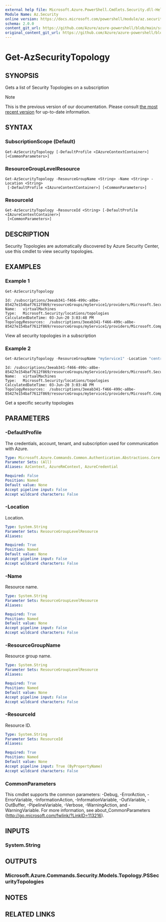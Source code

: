 ```yaml
---
external help file: Microsoft.Azure.PowerShell.Cmdlets.Security.dll-Help.xml
Module Name: Az.Security
online version: https://docs.microsoft.com/powershell/module/az.security/Get-AzSecurityTopology
schema: 2.0.0
content_git_url: https://github.com/Azure/azure-powershell/blob/main/src/Security/Security/help/Get-AzSecurityTopology.md
original_content_git_url: https://github.com/Azure/azure-powershell/blob/main/src/Security/Security/help/Get-AzSecurityTopology.md
---
```


# Get-AzSecurityTopology

## SYNOPSIS
Gets a list of Security Topologies on a subscription

> [!NOTE]
>This is the previous version of our documentation. Please consult [the most recent version](/powershell/module/az.security/get-azsecuritytopology) for up-to-date information.

## SYNTAX

### SubscriptionScope (Default)
```
Get-AzSecurityTopology [-DefaultProfile <IAzureContextContainer>] [<CommonParameters>]
```

### ResourceGroupLevelResource
```
Get-AzSecurityTopology -ResourceGroupName <String> -Name <String> -Location <String>
 [-DefaultProfile <IAzureContextContainer>] [<CommonParameters>]
```

### ResourceId
```
Get-AzSecurityTopology -ResourceId <String> [-DefaultProfile <IAzureContextContainer>]
 [<CommonParameters>]
```

## DESCRIPTION
Security Topologies are automatically discovered by Azure Security Center, use this cmdlet to view security topologies.

## EXAMPLES

### Example 1
```powershell
Get-AzSecurityTopology
```

```output
Id:	/subscriptions/3eeab341-f466-499c-a8be-85427e154baf7612f869/resourceGroups/myService1/providers/Microsoft.Security/locations/centralus/topologies/virtualMachines
Name:	virtualMachines
Type:	Microsoft.Security/locations/topologies
CalculatedDateTime:	03-Jun-20 3:03:48 PM
TopologyResources:	/subscriptions/3eeab341-f466-499c-a8be-85427e154baf7612f869/resourceGroups/myService1/providers/Microsoft.Compute/virtualMachines/myvm
```

View all security topologies in a subscription

### Example 2
```powershell
Get-AzSecurityTopology -ResourceGroupName "myService1" -Location "centralus" -Name "virtualMachines"
```

```output
Id:	/subscriptions/3eeab341-f466-499c-a8be-85427e154baf7612f869/resourceGroups/myService1/providers/Microsoft.Security/locations/centralus/topologies/virtualMachines
Name:	virtualMachines
Type:	Microsoft.Security/locations/topologies
CalculatedDateTime:	03-Jun-20 3:03:48 PM
TopologyResources:	/subscriptions/3eeab341-f466-499c-a8be-85427e154baf7612f869/resourceGroups/myService1/providers/Microsoft.Compute/virtualMachines/myvm
```

Get a specific security topologies

## PARAMETERS

### -DefaultProfile
The credentials, account, tenant, and subscription used for communication with Azure.

```yaml
Type: Microsoft.Azure.Commands.Common.Authentication.Abstractions.Core.IAzureContextContainer
Parameter Sets: (All)
Aliases: AzContext, AzureRmContext, AzureCredential

Required: False
Position: Named
Default value: None
Accept pipeline input: False
Accept wildcard characters: False
```

### -Location
Location.

```yaml
Type: System.String
Parameter Sets: ResourceGroupLevelResource
Aliases:

Required: True
Position: Named
Default value: None
Accept pipeline input: False
Accept wildcard characters: False
```

### -Name
Resource name.

```yaml
Type: System.String
Parameter Sets: ResourceGroupLevelResource
Aliases:

Required: True
Position: Named
Default value: None
Accept pipeline input: False
Accept wildcard characters: False
```

### -ResourceGroupName
Resource group name.

```yaml
Type: System.String
Parameter Sets: ResourceGroupLevelResource
Aliases:

Required: True
Position: Named
Default value: None
Accept pipeline input: False
Accept wildcard characters: False
```

### -ResourceId
Resource ID.

```yaml
Type: System.String
Parameter Sets: ResourceId
Aliases:

Required: True
Position: Named
Default value: None
Accept pipeline input: True (ByPropertyName)
Accept wildcard characters: False
```

### CommonParameters
This cmdlet supports the common parameters: -Debug, -ErrorAction, -ErrorVariable, -InformationAction, -InformationVariable, -OutVariable, -OutBuffer, -PipelineVariable, -Verbose, -WarningAction, and -WarningVariable. For more information, see about_CommonParameters (http://go.microsoft.com/fwlink/?LinkID=113216).

## INPUTS

### System.String

## OUTPUTS

### Microsoft.Azure.Commands.Security.Models.Topology.PSSecurityTopologies

## NOTES

## RELATED LINKS
